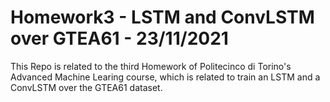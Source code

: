 # Homework3 - LSTM and ConvLSTM over GTEA61 - 23/11/2021
This Repo is related to the third Homework of Politecinco di Torino's Advanced Machine Learing course, which is related to train an LSTM and a ConvLSTM over the GTEA61 dataset.

